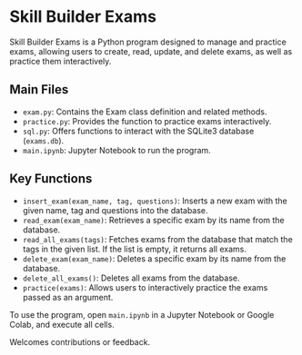 # Skill Builder Exams

Skill Builder Exams is a Python program designed to manage and practice exams, allowing users to create, read, update, and delete exams, as well as practice them interactively.

## Main Files

- `exam.py`: Contains the Exam class definition and related methods.
- `practice.py`: Provides the function to practice exams interactively.
- `sql.py`: Offers functions to interact with the SQLite3 database (`exams.db`).
- `main.ipynb`: Jupyter Notebook to run the program.

## Key Functions

- `insert_exam(exam_name, tag, questions)`: Inserts a new exam with the given name, tag and questions into the database.
- `read_exam(exam_name)`: Retrieves a specific exam by its name from the database.
- `read_all_exams(tags)`: Fetches exams from the database that match the tags in the given list. If the list is empty, it returns all exams.
- `delete_exam(exam_name)`: Deletes a specific exam by its name from the database.
- `delete_all_exams()`: Deletes all exams from the database.
- `practice(exams)`: Allows users to interactively practice the exams passed as an argument.

To use the program, open `main.ipynb` in a Jupyter Notebook or Google Colab, and execute all cells.

Welcomes contributions or feedback.
